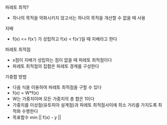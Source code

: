 파레토 최적?
  - 하나의 목적을 악화시키지 않고서는 하나의 목적을 개선할 수 없을 때 사용

지배
  - f(x) <= f(x') 가 성립하고 f(x) < f(x')일 때 지배라고 한다

파레토 최적점
  - x점이 지배가 성립하는 점이 없을 때 파레토 최적점이다
  - 파레토 최적점의 집합은 파레토 경계를 구성한다

가중합 방법
  - 다음 식을 이용하여 파레토 최적점을 구할 수 있다
  - f(x) = W*f(x)
  - W는 가중치이며 모든 가중치의 총 합은 1이다
  - 가중치를 이상점(유토피아 설계점)과 파레토 최적점사이에 최소 거리를 가지도록 최적화 수행한다
  - 목표함수 min ||  f(x) - y ||
